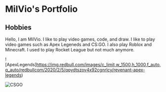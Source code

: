 # MilVio's Portfolio
## Hobbies
Hello, I am MilVio. I like to play video games, code, and draw. I like to play video games such as Apex Legeneds and CS:GO. I also play Roblox and Minecraft. I used to play Rocket League but not much anymore. 


![ApexLegends]https://img.redbull.com/images/c_limit,w_1500,h_1000,f_auto,q_auto/redbullcom/2020/2/5/qpydtszov4x92cgnrlcy/revenant-apex-legends)

![CSGO](https://activeplayer.io/wp-content/uploads/2020/10/CS-Go-1084x570.jpg)
